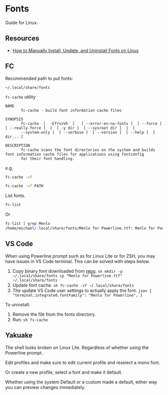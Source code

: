 ---
---
# Fonts

Guide for Linux.


## Resources

- [How to Manually Install, Update, and Uninstall Fonts on Linux](https://medium.com/source-words/how-to-manually-install-update-and-uninstall-fonts-on-linux-a8d09a3853b0)


## FC

Recommended path to put fonts:

```
~/.local/share/fonts
```

`fc-cache` utility

```
NAME
       fc-cache - build font information cache files

SYNOPSIS
       fc-cache  [  -EfrsvVh  ]   [ --error-on-no-fonts ]  [ --force ]  [ --really-force ]  [  [ -y dir ]  [ --sysroot dir ]  ]  [
       --system-only ]  [ --verbose ]  [ --version ]  [ --help ]  [ dir... ]

DESCRIPTION
       fc-cache scans the font directories on the system and builds font information cache files for applications using fontconfig
       for their font handling.
```

e.g.

```sh
fc-cache -vf

fc-cache -vf PATH
```

List fonts.

```sh
fc-list
```

Or

```sh
fc-list | grep Menlo
/home/michael/.local/share/fonts/Menlo for Powerline.ttf: Menlo for Powerline:style=Regular
```


## VS Code

When using Powerline prompt such as for Linux Lite or for ZSH, you may have issues in VS Code terminal. This can be solved with steps below.

1. Copy binary font downloaded from [repo](https://github.com/abertsch/Menlo-for-Powerline).
       ```sh
       mkdir -p ~/.local/share/fonts
       cp "Menlo for Powerline.ttf" ~/.local/share/fonts
       ```
1. Update font cache.
       ```sh
       fc-cache -vf ~/.local/share/fonts
       ```
1. The update VS Code user settings to actually apply the font.
       ```json
       {
           "terminal.integrated.fontFamily": "Menlo for Powerline",
       }
       ```

To uninstall:

1. Remove the file from the fonts directory.
1. Run:
       ```sh
       fs-cache
       ```


## Yakuake

The shell looks broken on Linux Lite. Regardless of whether using the Powerline prompt.

Edit profiles and make sure to edit current profile and reselect a mono font.

Or create a new profile, select a font and make it default.

Whether using the system Default or a custom made a default, either way you can preview changes immediately.

